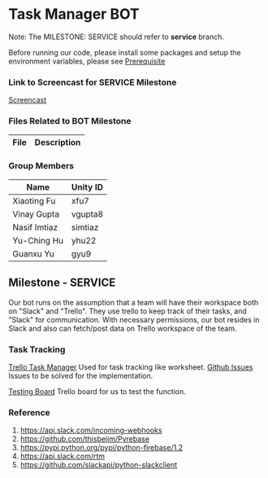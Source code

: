 # Task Manager BOT #

Note: The MILESTONE: SERVICE should refer to **service** branch.

Before running our code, please install some packages and setup the
environment variables, please see [Prerequisite](https://github.ncsu.edu/yhu22/CSC510_F17_Project/blob/service/src/README.md)

### Link to Screencast for SERVICE Milestone
[Screencast]()

### Files Related to BOT Milestone

File | Description
---  | ---


### Group Members

Name | Unity ID
--- | ---
Xiaoting Fu | xfu7
Vinay Gupta | vgupta8
Nasif Imtiaz | simtiaz
Yu-Ching Hu | yhu22
Guanxu Yu | gyu9

## Milestone - SERVICE ##
Our bot runs on the assumption that a team will have their workspace both on "Slack" and "Trello". They use trello to keep track of their tasks, and "Slack" for communication. With necessary permissions, our bot resides in Slack and also can fetch/post data on Trello workspace of the team.


### Task Tracking
[Trello Task Manager](https://trello.com/b/MXYu6ZEy/task-manager-bot)  Used for task tracking like worksheet.
[Github Issues](https://github.ncsu.edu/yhu22/CSC510_F17_Project/issues) Issues to be solved for the implementation.

[Testing Board](https://trello.com/b/3L2DxAis/test-board) Trello board for us to test the function.

### Reference
1. https://api.slack.com/incoming-webhooks
2. https://github.com/thisbejim/Pyrebase
3. https://pypi.python.org/pypi/python-firebase/1.2
4. https://api.slack.com/rtm
5. https://github.com/slackapi/python-slackclient
